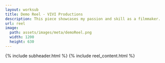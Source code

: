 ```yaml
---
layout: worksub
title: Demo Reel - VIVI Productions
description: This piece showcases my passion and skill as a filmmaker. The selected clips in the reel highlight some of my best work.
url: reel
image:
  path: assets/images/meta/demoReel.png
  width: 1200
  height: 630
---
```


<div class="container">
	<div class="row">
		<div class="mt-3 dark-content-box col-10 offset-1 col-md-8 offset-md-2">
			{% include subheader.html %}
			{% include reel_content.html %}
		</div>
	</div>
</div>
